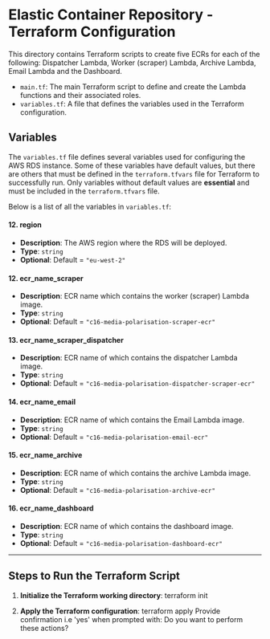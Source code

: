 # **Elastic Container Repository - Terraform Configuration**

This directory contains Terraform scripts to create five ECRs for each of the following: Dispatcher Lambda, Worker (scraper) Lambda, Archive Lambda, Email Lambda and the Dashboard.

- `main.tf`: The main Terraform script to define and create the Lambda functions and their associated roles.
- `variables.tf`: A file that defines the variables used in the Terraform configuration.

## **Variables**

The `variables.tf` file defines several variables used for configuring the AWS RDS instance. Some of these variables have default values, but there are others that must be defined in the `terraform.tfvars` file for Terraform to successfully run. Only variables without default values are **essential** and must be included in the `terraform.tfvars` file.

Below is a list of all the variables in `variables.tf`:

#### **12. region**
- **Description**: The AWS region where the RDS will be deployed.
- **Type**: `string`
- **Optional**: Default = `"eu-west-2"`

#### **12. ecr_name_scraper**
- **Description**: ECR name which contains the worker (scraper) Lambda image.
- **Type**: `string`
- **Optional**: Default = `"c16-media-polarisation-scraper-ecr"`

#### **13. ecr_name_scraper_dispatcher**
- **Description**: ECR name of which contains the dispatcher Lambda image.
- **Type**: `string`
- **Optional**: Default = `"c16-media-polarisation-dispatcher-scraper-ecr"`

#### **14. ecr_name_email**
- **Description**: ECR name of which contains the Email Lambda image.
- **Type**: `string`
- **Optional**: Default = `"c16-media-polarisation-email-ecr"`

#### **15. ecr_name_archive**
- **Description**: ECR name of which contains the archive Lambda image.
- **Type**: `string`
- **Optional**: Default = `"c16-media-polarisation-archive-ecr"`

#### **16. ecr_name_dashboard**
- **Description**: ECR name of which contains the dashboard image.
- **Type**: `string`
- **Optional**: Default = `"c16-media-polarisation-dashboard-ecr"`

---

## **Steps to Run the Terraform Script**

1. **Initialize the Terraform working directory**:
   terraform init
   
2. **Apply the Terraform configuration**:
   terraform apply
   Provide confirmation i.e 'yes' when prompted with: Do you want to perform these actions?